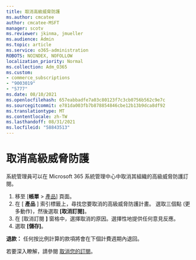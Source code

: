 ```yaml
---
title: 取消高級威脅防護
ms.author: cmcatee
author: cmcatee-MSFT
manager: scotv
ms.reviewer: jkinma, jmueller
ms.audience: Admin
ms.topic: article
ms.service: o365-administration
ROBOTS: NOINDEX, NOFOLLOW
localization_priority: Normal
ms.collection: Adm_O365
ms.custom:
- commerce_subscriptions
- "9003019"
- "5777"
ms.date: 08/10/2021
ms.openlocfilehash: 657eabbadfe7a03c80123f7c3cb0756b562c9e7c
ms.sourcegitcommit: e781da003fb7b878854846cbe12b13b9dca8df92
ms.translationtype: MT
ms.contentlocale: zh-TW
ms.lasthandoff: 08/31/2021
ms.locfileid: "58843513"
---
```

# <a name="cancel-advanced-threat-protection"></a>取消高級威脅防護

系統管理員可以在 Microsoft 365 系統管理中心中取消其組織的高級威脅防護訂閱。

1. 移至 [**帳單**  >  [產品](https://go.microsoft.com/fwlink/p/?linkid=842054)] 頁面。
2. 在 [ **產品** ] 索引標籤上，尋找您要取消的高級威脅防護計畫。 選取三個點 (更多動作)，然後選取 **[取消訂閱]**。
3. 在 [取消訂閱 **]** 窗格中，選擇取消的原因。選擇性地提供任何意見反應。
4. 選取 **[儲存]**。

**退款：** 任何按比例計算的款項將會在下個計費週期內退回。

若要深入瞭解，請參閱 [取消您的訂閱](https://docs.microsoft.com/microsoft-365/commerce/subscriptions/cancel-your-subscription)。